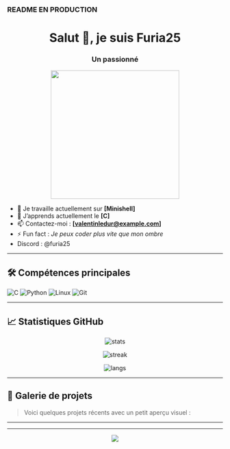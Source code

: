### README EN PRODUCTION

<h1 align="center">Salut 👋, je suis Furia25</h1>
<h3 align="center">Un passionné</h3>

<p align="center">
  <img src="https://media.giphy.com/media/qgQUggAC3Pfv687qPC/giphy.gif" width="300"/>
</p>

- 🔭 Je travaille actuellement sur **[Minishell]**
- 🌱 J’apprends actuellement le **[C]**
- 📫 Contactez-moi : **[valentinledur@example.com]**
- ⚡ Fun fact : *Je peux coder plus vite que mon ombre*
- Discord : @furia25
---

## 🛠️ Compétences principales

![C](https://img.shields.io/badge/C-%2300599C.svg?style=flat&logo=c&logoColor=white)
![Python](https://img.shields.io/badge/Python-3670A0?style=flat&logo=python&logoColor=ffdd54)
![Linux](https://img.shields.io/badge/Linux-FCC624?style=flat&logo=linux&logoColor=black)
![Git](https://img.shields.io/badge/Git-F05032?style=flat&logo=git&logoColor=white)

---

## 📈 Statistiques GitHub

<p align="center">
  <img src="https://github-readme-stats.vercel.app/api?username=VOTRE_USERNAME&show_icons=true&theme=radical" alt="stats" />
</p>

<p align="center">
  <img src="https://github-readme-streak-stats.herokuapp.com/?user=VOTRE_USERNAME&theme=radical" alt="streak" />
</p>

<p align="center">
  <img src="https://github-readme-stats.vercel.app/api/top-langs/?username=VOTRE_USERNAME&layout=compact&theme=radical" alt="langs" />
</p>

---

## 📸 Galerie de projets

> Voici quelques projets récents avec un petit aperçu visuel :
---

</p>

---

<p align="center">
  <img src="https://readme-typing-svg.demolab.com/?lines=Bienvenue+sur+mon+GitHub!;Toujours+curieux,+toujours+en+train+d'apprendre...&center=true&width=500&height=50" />
</p>
